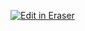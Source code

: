 <p><a target="_blank" href="https://app.eraser.io/workspace/bYIYvPZZghtcBM8g9EtQ" id="edit-in-eraser-github-link"><img alt="Edit in Eraser" src="https://firebasestorage.googleapis.com/v0/b/second-petal-295822.appspot.com/o/images%2Fgithub%2FOpen%20in%20Eraser.svg?alt=media&amp;token=968381c8-a7e7-472a-8ed6-4a6626da5501"></a></p>





<!--- Eraser file: https://app.eraser.io/workspace/bYIYvPZZghtcBM8g9EtQ --->